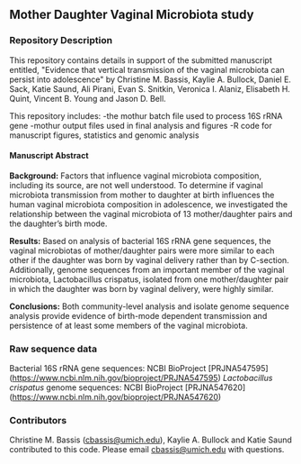 ## Mother Daughter Vaginal Microbiota study

### Repository Description
This repository contains details in support of the submitted manuscript entitled, "Evidence that vertical transmission of the vaginal microbiota can persist into adolescence" by Christine M. Bassis, Kaylie A. Bullock, Daniel E. Sack, Katie Saund, Ali Pirani, Evan S. Snitkin, Veronica I. Alaniz, Elisabeth H. Quint, Vincent B. Young and Jason D. Bell.

This repository includes:
 -the mothur batch file used to process 16S rRNA gene
 -mothur output files used in final analysis and figures
 -R code for manuscript figures, statistics and genomic analysis
  
#### Manuscript Abstract
**Background:** Factors that influence vaginal microbiota composition, including its source, are not well understood. To determine if vaginal microbiota transmission from mother to daughter at birth influences the human vaginal microbiota composition in adolescence, we investigated the relationship between the vaginal microbiota of 13 mother/daughter pairs and the daughter’s birth mode. 

**Results:** Based on analysis of bacterial 16S rRNA gene sequences, the vaginal microbiotas of mother/daughter pairs were more similar to each other if the daughter was born by vaginal delivery rather than by C-section. Additionally, genome sequences from an important member of the vaginal microbiota, Lactobacillus crispatus, isolated from one mother/daughter pair in which the daughter was born by vaginal delivery, were highly similar. 

**Conclusions:** Both community-level analysis and isolate genome sequence analysis provide evidence of birth-mode dependent transmission and persistence of at least some members of the vaginal microbiota.

### Raw sequence data
Bacterial 16S rRNA gene sequences: NCBI BioProject [PRJNA547595]
(https://www.ncbi.nlm.nih.gov/bioproject/PRJNA547595)
*Lactobacillus crispatus* genome sequences: NCBI BioProject [PRJNA547620]
(https://www.ncbi.nlm.nih.gov/bioproject/PRJNA547620)

### Contributors
Christine M. Bassis (cbassis@umich.edu), Kaylie A. Bullock and Katie Saund contributed to this code. Please email cbassis@umich.edu with questions.
